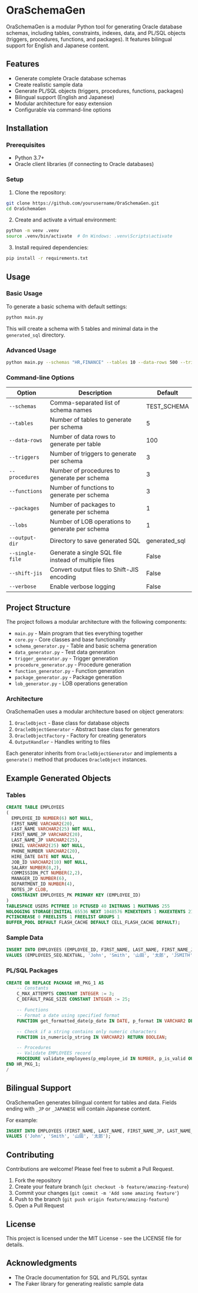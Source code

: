 # OraSchemaGen

OraSchemaGen is a modular Python tool for generating Oracle database schemas, including tables, constraints, indexes, data, and PL/SQL objects (triggers, procedures, functions, and packages). It features bilingual support for English and Japanese content.

## Features

- Generate complete Oracle database schemas
- Create realistic sample data
- Generate PL/SQL objects (triggers, procedures, functions, packages)
- Bilingual support (English and Japanese)
- Modular architecture for easy extension
- Configurable via command-line options

## Installation

### Prerequisites

- Python 3.7+
- Oracle client libraries (if connecting to Oracle databases)

### Setup

1. Clone the repository:
```bash
git clone https://github.com/yourusername/OraSchemaGen.git
cd OraSchemaGen
```

2. Create and activate a virtual environment:
```bash
python -m venv .venv
source .venv/bin/activate  # On Windows: .venv\Scripts\activate
```

3. Install required dependencies:
```bash
pip install -r requirements.txt
```

## Usage

### Basic Usage

To generate a basic schema with default settings:

```bash
python main.py
```

This will create a schema with 5 tables and minimal data in the `generated_sql` directory.

### Advanced Usage

```bash
python main.py --schemas "HR,FINANCE" --tables 10 --data-rows 500 --triggers 5 --procedures 5 --functions 3 --packages 2 --lobs 1 --output-dir "my_sql_files" --verbose
```

### Command-line Options

| Option | Description | Default |
|--------|-------------|---------|
| `--schemas` | Comma-separated list of schema names | TEST_SCHEMA |
| `--tables` | Number of tables to generate per schema | 5 |
| `--data-rows` | Number of data rows to generate per table | 100 |
| `--triggers` | Number of triggers to generate per schema | 3 |
| `--procedures` | Number of procedures to generate per schema | 3 |
| `--functions` | Number of functions to generate per schema | 3 |
| `--packages` | Number of packages to generate per schema | 1 |
| `--lobs` | Number of LOB operations to generate per schema | 1 |
| `--output-dir` | Directory to save generated SQL | generated_sql |
| `--single-file` | Generate a single SQL file instead of multiple files | False |
| `--shift-jis` | Convert output files to Shift-JIS encoding | False |
| `--verbose` | Enable verbose logging | False |

## Project Structure

The project follows a modular architecture with the following components:

- `main.py` - Main program that ties everything together
- `core.py` - Core classes and base functionality
- `schema_generator.py` - Table and basic schema generation
- `data_generator.py` - Test data generation
- `trigger_generator.py` - Trigger generation
- `procedure_generator.py` - Procedure generation
- `function_generator.py` - Function generation
- `package_generator.py` - Package generation
- `lob_generator.py` - LOB operations generation

### Architecture

OraSchemaGen uses a modular architecture based on object generators:

1. `OracleObject` - Base class for database objects
2. `OracleObjectGenerator` - Abstract base class for generators
3. `OracleObjectFactory` - Factory for creating generators
4. `OutputHandler` - Handles writing to files

Each generator inherits from `OracleObjectGenerator` and implements a `generate()` method that produces `OracleObject` instances.

## Example Generated Objects

### Tables

```sql
CREATE TABLE EMPLOYEES 
(
  EMPLOYEE_ID NUMBER(6) NOT NULL,
  FIRST_NAME VARCHAR2(20),
  LAST_NAME VARCHAR2(25) NOT NULL,
  FIRST_NAME_JP VARCHAR2(20),
  LAST_NAME_JP VARCHAR2(25),
  EMAIL VARCHAR2(25) NOT NULL,
  PHONE_NUMBER VARCHAR2(20),
  HIRE_DATE DATE NOT NULL,
  JOB_ID VARCHAR2(10) NOT NULL,
  SALARY NUMBER(8,2),
  COMMISSION_PCT NUMBER(2,2),
  MANAGER_ID NUMBER(6),
  DEPARTMENT_ID NUMBER(4),
  NOTES_JP CLOB,
  CONSTRAINT EMPLOYEES_PK PRIMARY KEY (EMPLOYEE_ID)
)
TABLESPACE USERS PCTFREE 10 PCTUSED 40 INITRANS 1 MAXTRANS 255 
NOLOGGING STORAGE(INITIAL 65536 NEXT 1048576 MINEXTENTS 1 MAXEXTENTS 2147483645
PCTINCREASE 0 FREELISTS 1 FREELIST GROUPS 1
BUFFER_POOL DEFAULT FLASH_CACHE DEFAULT CELL_FLASH_CACHE DEFAULT);
```

### Sample Data

```sql
INSERT INTO EMPLOYEES (EMPLOYEE_ID, FIRST_NAME, LAST_NAME, FIRST_NAME_JP, LAST_NAME_JP, EMAIL, PHONE_NUMBER, HIRE_DATE, JOB_ID, SALARY, COMMISSION_PCT, MANAGER_ID, DEPARTMENT_ID) 
VALUES (EMPLOYEES_SEQ.NEXTVAL, 'John', 'Smith', '山田', '太郎', 'JSMITH', '555-123-4567', '2020-05-15', 'IT_PROG', '65000', NULL, '103', '60');
```

### PL/SQL Packages

```sql
CREATE OR REPLACE PACKAGE HR_PKG_1 AS
    -- Constants
    C_MAX_ATTEMPTS CONSTANT INTEGER := 3;
    C_DEFAULT_PAGE_SIZE CONSTANT INTEGER := 25;

    -- Functions
    -- Format a date using specified format
    FUNCTION get_formatted_date(p_date IN DATE, p_format IN VARCHAR2 DEFAULT 'YYYY-MM-DD') RETURN VARCHAR2;

    -- Check if a string contains only numeric characters
    FUNCTION is_numeric(p_string IN VARCHAR2) RETURN BOOLEAN;

    -- Procedures
    -- Validate EMPLOYEES record
    PROCEDURE validate_employees(p_employee_id IN NUMBER, p_is_valid OUT BOOLEAN, p_error_message OUT VARCHAR2);
END HR_PKG_1;
/
```

## Bilingual Support

OraSchemaGen generates bilingual content for tables and data. Fields ending with `_JP` or `_JAPANESE` will contain Japanese content.

For example:

```sql
INSERT INTO EMPLOYEES (FIRST_NAME, LAST_NAME, FIRST_NAME_JP, LAST_NAME_JP) 
VALUES ('John', 'Smith', '山田', '太郎');
```

## Contributing

Contributions are welcome! Please feel free to submit a Pull Request.

1. Fork the repository
2. Create your feature branch (`git checkout -b feature/amazing-feature`)
3. Commit your changes (`git commit -m 'Add some amazing feature'`)
4. Push to the branch (`git push origin feature/amazing-feature`)
5. Open a Pull Request

## License

This project is licensed under the MIT License - see the LICENSE file for details.

## Acknowledgments

- The Oracle documentation for SQL and PL/SQL syntax
- The Faker library for generating realistic sample data
